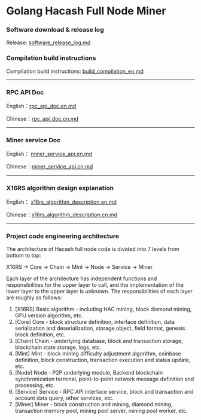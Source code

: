 # Golang Hacash Full Node Miner

### Software download & release log

Release: [software_release_log.md](doc/software_release_log.md)

### Compilation build instructions 

Compilation build instructions: [build_compilation_en.md](doc/build_compilation_en.md)

---

### RPC API Doc 

English：[rpc_api_doc.en.md](https://github.com/hacash/service/blob/master/doc/rpc_api_doc.en.md) 

Chinese：[rpc_api_doc.cn.md](https://github.com/hacash/service/blob/master/doc/rpc_api_doc.cn.md) 

---

### Miner service Doc

English： [miner_service_api.en.md](https://github.com/hacash/service/blob/master/doc/miner_service_api.en.md)

Chinese：[miner_service_api.cn.md](https://github.com/hacash/service/blob/master/doc/miner_service_api.cn.md) 


---

### X16RS algorithm design explanation 

English： [x16rs_algorithm_description.en.md](https://github.com/hacash/x16rs/blob/master/doc/x16rs_algorithm_description.en.md)

Chinese：[x16rs_algorithm_description.cn.md](https://github.com/hacash/x16rs/blob/master/doc/x16rs_algorithm_description.cn.md)



---

### Project code engineering architecture

The architecture of Hacash full node code is divided into 7 levels from bottom to top:

X16RS -> Core -> Chain -> Mint -> Node -> Service -> Miner

Each layer of the architecture has independent functions and responsibilities for the upper layer to call, and the implementation of the lower layer to the upper layer is unknown. The responsibilities of each layer are roughly as follows:

1. [X16RS] Basic algorithm - including HAC mining, block diamond mining, GPU version algorithm, etc.
2. [Core] Core - block structure definition, interface definition, data serialization and deserialization, storage object, field format, genesis block definition, etc.
3. [Chain] Chain - underlying database, block and transaction storage, blockchain state storage, logs, etc.
4. [Mint] Mint - block mining difficulty adjustment algorithm, coinbase definition, block construction, transaction execution and status update, etc.
5. [Node] Node - P2P underlying module, Backend blockchain synchronization terminal, point-to-point network message definition and processing, etc.
6. [Service] Service - RPC API interface service, block and transaction and account data query, other services, etc.
7. [Miner] Miner - block construction and mining, diamond mining, transaction memory pool, mining pool server, mining pool worker, etc.

